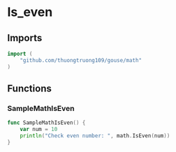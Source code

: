 # Is_even

## Imports

```go
import (
	"github.com/thuongtruong109/gouse/math"
)
```
## Functions


### SampleMathIsEven

```go
func SampleMathIsEven() {
	var num = 10
	println("Check even number: ", math.IsEven(num))
}
```
